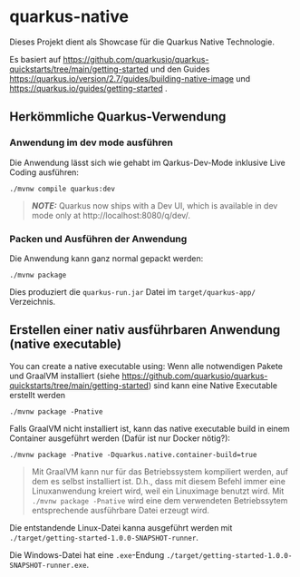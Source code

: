 # quarkus-native

Dieses Projekt dient als Showcase für die Quarkus Native Technologie.

Es basiert auf https://github.com/quarkusio/quarkus-quickstarts/tree/main/getting-started
und den Guides https://quarkus.io/version/2.7/guides/building-native-image und https://quarkus.io/guides/getting-started .

## Herkömmliche Quarkus-Verwendung

### Anwendung im dev mode ausführen

Die Anwendung lässt sich wie gehabt im Qarkus-Dev-Mode inklusive Live Coding ausführen:
```shell script
./mvnw compile quarkus:dev
```

> **_NOTE:_**  Quarkus now ships with a Dev UI, which is available in dev mode only at http://localhost:8080/q/dev/.

### Packen und Ausführen der Anwendung

Die Anwendung kann ganz normal gepackt werden:
```shell script
./mvnw package
```
Dies produziert die `quarkus-run.jar` Datei im `target/quarkus-app/` Verzeichnis.

## Erstellen einer nativ ausführbaren Anwendung (native executable)

You can create a native executable using: 
Wenn alle notwendigen Pakete und GraalVM installiert (siehe 
https://github.com/quarkusio/quarkus-quickstarts/tree/main/getting-started) sind kann eine Native Executable erstellt
werden

```shell script
./mvnw package -Pnative
```

Falls GraalVM nicht installiert ist, kann das native executable build in einem Container ausgeführt werden (Dafür ist 
nur Docker nötig?):
```shell script
./mvnw package -Pnative -Dquarkus.native.container-build=true
```

> Mit GraalVM kann nur für das Betriebssystem kompiliert werden, auf dem es selbst installiert ist. D.h., dass mit diesem
Befehl immer eine Linuxanwendung kreiert wird, weil ein Linuximage benutzt wird. Mit `./mvnw package -Pnative` wird eine
dem verwendeten Betriebssytem entsprechende ausführbare Datei erzeugt wird.

Die entstandende Linux-Datei kanna ausgeführt werden mit `./target/getting-started-1.0.0-SNAPSHOT-runner`.

Die Windows-Datei hat eine `.exe`-Endung `./target/getting-started-1.0.0-SNAPSHOT-runner.exe`.

